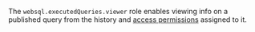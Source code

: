 The `websql.executedQueries.viewer` role enables viewing info on a published query from the history and [access permissions](../../../iam/concepts/access-control/index.md) assigned to it.
